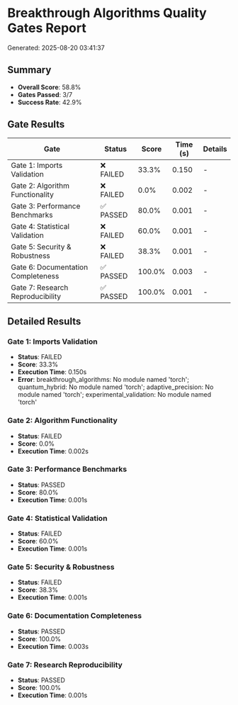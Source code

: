 # Breakthrough Algorithms Quality Gates Report

Generated: 2025-08-20 03:41:37

## Summary

- **Overall Score**: 58.8%
- **Gates Passed**: 3/7
- **Success Rate**: 42.9%

## Gate Results

| Gate | Status | Score | Time (s) | Details |
|------|--------|-------|----------|----------|
| Gate 1: Imports Validation | ❌ FAILED | 33.3% | 0.150 | - |
| Gate 2: Algorithm Functionality | ❌ FAILED | 0.0% | 0.002 | - |
| Gate 3: Performance Benchmarks | ✅ PASSED | 80.0% | 0.001 | - |
| Gate 4: Statistical Validation | ❌ FAILED | 60.0% | 0.001 | - |
| Gate 5: Security & Robustness | ❌ FAILED | 38.3% | 0.001 | - |
| Gate 6: Documentation Completeness | ✅ PASSED | 100.0% | 0.003 | - |
| Gate 7: Research Reproducibility | ✅ PASSED | 100.0% | 0.001 | - |

## Detailed Results

### Gate 1: Imports Validation

- **Status**: FAILED
- **Score**: 33.3%
- **Execution Time**: 0.150s
- **Error**: breakthrough_algorithms: No module named 'torch'; quantum_hybrid: No module named 'torch'; adaptive_precision: No module named 'torch'; experimental_validation: No module named 'torch'

### Gate 2: Algorithm Functionality

- **Status**: FAILED
- **Score**: 0.0%
- **Execution Time**: 0.002s

### Gate 3: Performance Benchmarks

- **Status**: PASSED
- **Score**: 80.0%
- **Execution Time**: 0.001s

### Gate 4: Statistical Validation

- **Status**: FAILED
- **Score**: 60.0%
- **Execution Time**: 0.001s

### Gate 5: Security & Robustness

- **Status**: FAILED
- **Score**: 38.3%
- **Execution Time**: 0.001s

### Gate 6: Documentation Completeness

- **Status**: PASSED
- **Score**: 100.0%
- **Execution Time**: 0.003s

### Gate 7: Research Reproducibility

- **Status**: PASSED
- **Score**: 100.0%
- **Execution Time**: 0.001s

